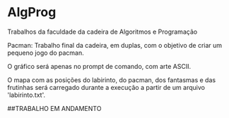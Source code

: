 ﻿# AlgProg
Trabalhos da faculdade da cadeira de Algoritmos e Programação

Pacman: 
  Trabalho final da cadeira, em duplas, com o objetivo de criar um pequeno jogo do pacman.
  
  O gráfico será apenas no prompt de comando, com arte ASCII.
  
  O mapa com as posições do labirinto, do pacman, dos fantasmas e das frutinhas será carregado durante a execução a partir de um arquivo 'labirinto.txt'.


 ##TRABALHO EM ANDAMENTO
